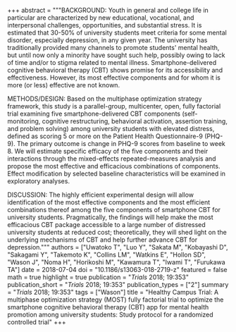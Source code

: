 +++
abstract = """BACKGROUND: Youth in general and college life in particular are characterized by new educational, vocational, and interpersonal challenges, opportunities, and substantial stress. It is estimated that 30-50% of university students meet criteria for some mental disorder, especially depression, in any given year. The university has traditionally provided many channels to promote students' mental health, but until now only a minority have sought such help, possibly owing to lack of time and/or to stigma related to mental illness. Smartphone-delivered cognitive behavioral therapy (CBT) shows promise for its accessibility and effectiveness. However, its most effective components and for whom it is more (or less) effective are not known.

METHODS/DESIGN: Based on the multiphase optimization strategy framework, this study is a parallel-group, multicenter, open, fully factorial trial examining five smartphone-delivered CBT components (self-monitoring, cognitive restructuring, behavioral activation, assertion training, and problem solving) among university students with elevated distress, defined as scoring 5 or more on the Patient Health Questionnaire-9 (PHQ-9). The primary outcome is change in PHQ-9 scores from baseline to week 8. We will estimate specific efficacy of the five components and their interactions through the mixed-effects repeated-measures analysis and propose the most effective and efficacious combinations of components. Effect modification by selected baseline characteristics will be examined in exploratory analyses.

DISCUSSION: The highly efficient experimental design will allow identification of the most effective components and the most efficient combinations thereof among the five components of smartphone CBT for university students. Pragmatically, the findings will help make the most efficacious CBT package accessible to a large number of distressed university students at reduced cost; theoretically, they will shed light on the underlying mechanisms of CBT and help further advance CBT for depression."""
authors = ["Uwatoko T", "Luo Y", "Sakata M", "Kobayashi D", "Sakagami Y", "Takemoto K", "Collins LM", "Watkins E", "Hollon SD", "Wason J", "Noma H", "Horikoshi M", "Kawamura T", "Iwami T", "Furukawa TA"]
date = 2018-07-04
doi = "10.1186/s13063-018-2719-z"
featured = false
math = true
highlight = true
publication = "*Trials* 2018; 19:353"
publication_short = "*Trials* 2018; 19:353"
publication_types = ["2"]
summary = "*Trials* 2018; 19:353"
tags = ["Wason"]
title = "Healthy Campus Trial: A multiphase optimization strategy (MOST) fully factorial trial to optimize the smartphone cognitive behavioral therapy (CBT) app for mental health promotion among university students: Study protocol for a randomized controlled trial"
+++
